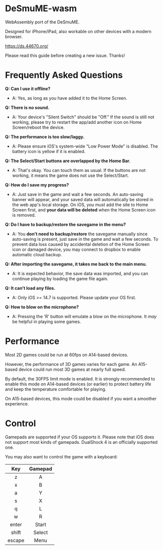 # DeSmuME-wasm

WebAssembly port of the DeSmuME. 

Designed for iPhone/iPad, also workable on other devices with a modern browser.

https://ds.44670.org/

Please read this guide before creating a new issue. Thanks!

# Frequently Asked Questions


**Q: Can I use it offline?**

- A: Yes, as long as you have added it to the Home Screen.

**Q: There is no sound.**

- A: Your device's "Silent Switch" should be "Off." If the sound is still not working, please try to restart the app/add another icon on Home Screen/reboot the device.

**Q: The performance is too slow/laggy.**

- A: Please ensure iOS's system-wide "Low Power Mode" is disabled. The battery icon is yellow if it is enabled.

**Q: The Select/Start buttons are overlapped by the Home Bar.**

- A: That's okay. You can touch them as usual. If the buttons are not working, it means the game does not use the Select/Start.  

**Q: How do I save my progress?**

- A: Just save in the game and wait a few seconds. An auto-saving banner will appear, and your saved data will automatically be stored in the web app's local storage. On iOS, you must add the site to Home Screen first, and **your data will be deleted** when the Home Screen icon is removed.

**Q: Do I have to backup/restore the savegame in the menu?**

- A: You **don't need to backup/restore** the savegame manually since auto-saving is present, just save in the game and wait a few seconds. To prevent data loss caused by accidental deletion of the Home Screen icon or damaged device, you may connect to dropbox to enable automatic cloud backup.

**Q: After importing the savegame, it takes me back to the main menu.**

- A: It is expected behavior, the save data was imported, and you can continue playing by loading the game file again.

**Q: It can't load any files.**

- A: Only iOS >= 14.7 is supported. Please update your OS first.

**Q: How to blow on the microphone?**

- A: Pressing the 'R' button will emulate a blow on the microphone. It *may* be helpful in playing some games.


# Performance

Most 2D games could be run at 60fps on A14-based devices. 

However, the performance of 3D games varies for each game. An A15-based device could run most 3D games at nearly full speed.

By default, the 30FPS limit mode is enabled. It is strongly recommended to enable this mode on A14-based devices (or earlier) to protect battery life and keep the temperature comfortable for playing. 

On A15-based devices, this mode could be disabled if you want a smoother experience.

# Control

Gamepads are supported if your OS supports it. Please note that iOS does not support most kinds of gamepads. DualShock 4 is an officially supported one.

You may also want to control the game with a keyboard:

| Key | Gamepad |
| :--: | :--: |
| z | A |
| x | B |
| a | Y |
| s | X |
| q | L |
| w | R |
| enter | Start |
| shift | Select |
| escape | Menu |
